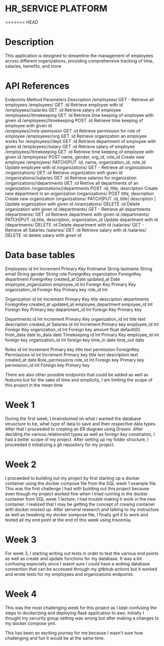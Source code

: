 # HR_SERVICE PLATFORM
<<<<<<< HEAD
# Description
This application is designed to streamline the management of employees across different organizations, providing comprehensive tracking of time, salaries, benefits, and more
# API References
Endpoints                         Method            Parameters                                  Description
/employees/                       GET               -                                           Retrieve all employees
/employees/<id>                   GET               :id                                         Retrieve employee with id
/employees/<id>/salaries          GET               :id                                         Retrieve salary of employee
/employees/<id>/timekeeping       GET               :id                                         Retrieve time keeping of employee with given id
/employees/<id>/timekeeping       POST              :id                                         Retrieve time keeping of employee with given id    
/employees/<id>/role-pemission    GET               :id                                         Retrieve permission for role of employee
/employees/<id>/org               GET               :id                                         Retrieve organization an employee works for
/employees/<id>/dept              GET               :id                                         Retrieve department of employee with given id
/employees/<id>/salary            GET               :id                                         Retrieve salary of employee
/employees/<id>/timekeeping       GET               :id                                         Retrieve time keeping of employee with given id
/employees/                       POST              name, gender, org_id, role_id               Create new employee
/employees/<id>                   PATCH|PUT         :id, name, organization_id, role_id         Update employee with id
/organizations/                   GET               -                                           Retrieve all organizations
/organizations/<id>               GET               :id                                         Retrieve organization with given id
/organizations/<id>/salaries      GET               :id                                         Retrieve salaries for organization
/organizations/<id>/departments   GET               :id                                         Retrive all departments of an organization
/organizations/<id>/departments   POST              :id, title, description                     Create new department in an organization
/organizations/                   POST              title, description                          Create new organization
/organizations/<id>               PATCH|PUT         :id, title| description |                   Update organization with given id
/oranizations/<id>                DELETE            :id                                         Delete organization with given id
/departments/                     GET                -                                          Retrieve all departments
/departments/<id>                 GET               :id                                         Retrieve department with given id
/departments/<id>                 PATCH|PUT         :id,title, description, organization_id     Update department with id
/departments/<id>                 DELETE            :id                                         Delete department with id
/salaries/                        GET               -                                           Retrieve all  Salaries
/salaries/<id>                    GET               :id                                         Retrieve salary with id
/salaries/<id>                    DELETE            :id                                         delete salary with given id

  
# Data base tables
Employees
id Int Increment Primary Key
firstname String
lastname String
email String
gender String
role ForeignKey
organization ForeignKey
department ForeignKey
created_at Date
updated_at Date
employee_organization
employee_id Int Foreign Key Primary Key
organization_id Foreign Key Primary key
role_id Int


Organization
id Int Increment Primary Key
title
description
departments ForeignKey
created_at
updated_at
employee_department
empoyee_id Int Foreign Key Primary key
department_id Int Foreign Key Primary key


Departments
id Int Increment Primary Key
organization_id int
title text
description
created_at
Salaries
id Int Increment Primary key
employee_id Int Foreign Key
organization_id Int Foreign key
amount float default(0)
from_data date
to_data date
Timekeeping
id Int Primary Key
employee_id int foreign key
organization_id int foreign key
time_in date
time_out date



Roles
id Int Increment Primary key
title text
permission ForeignKey
Permissions
id int Increment Primary key
title text
description text
created_at date
Role_permissions
role_id Int Foreign key Primary key
permission_id Int Foreign key Primary key

There are also other possible endpoints that could be added as well as features but for the sake of time and simplicity, I am limiting the scope of this project in the mean time

# Week 1
During the first week, I brainstomed on what i wanted the database struscture to be, what type of data to save and their respective data types. After that I proceeded to creating an ER diagram using Drawio. After deciding the various relationshit types as well as foriegn key constraints, I had a better scope of my project. After setting up my folder structure, I proceeded ti initializing a git repository for my project.

# Week 2
I proceeded to building out my project by first starting up a docker container using the docker compose file from the SQL week 1 example file. This was the first challenge I had with building out this project because even though my project worked fine when I tried running in the docker container from SQL week 1 lecture, I had trouble making it work in the new container. I realized that I may be getting the concept of creaing container with docker missed up. After serveral research and talking to my instructure as well as tweaking my docker sompose file, I finally got it to work and texted all my end point at the end of this week using Insonmia.

# Week 3
For week 3, I starting writing out tests in order to test the various end points as well as create and update functions for my database. It was a bit confusing expecially since I wasnt sure I could have a woking database connection that can be accessed through my gitbhub actions but it worked and wrote tests for my employees and organizations endpoints.

# Week 4
This was the most challenging week for this project as I kept confusing the steps to dockerizing and deploying flask application to aws. Initially I thought my security group setting was wrong but after making a changes to my docker compose yml.

This has been an exciting journey for me because I wasn't sure how challenging and fun it would be at the same time.
